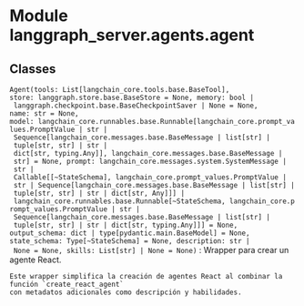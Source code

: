 Module langgraph_server.agents.agent
====================================

Classes
-------

`Agent(tools: List[langchain_core.tools.base.BaseTool], store: langgraph.store.base.BaseStore = None, memory: bool | langgraph.checkpoint.base.BaseCheckpointSaver | None = None, name: str = None, model: langchain_core.runnables.base.Runnable[langchain_core.prompt_values.PromptValue | str | Sequence[langchain_core.messages.base.BaseMessage | list[str] | tuple[str, str] | str | dict[str, typing.Any]], langchain_core.messages.base.BaseMessage | str] = None, prompt: langchain_core.messages.system.SystemMessage | str | Callable[[~StateSchema], langchain_core.prompt_values.PromptValue | str | Sequence[langchain_core.messages.base.BaseMessage | list[str] | tuple[str, str] | str | dict[str, Any]]] | langchain_core.runnables.base.Runnable[~StateSchema, langchain_core.prompt_values.PromptValue | str | Sequence[langchain_core.messages.base.BaseMessage | list[str] | tuple[str, str] | str | dict[str, typing.Any]]] = None, output_schema: dict | type[pydantic.main.BaseModel] = None, state_schema: Type[~StateSchema] = None, description: str | None = None, skills: List[str] | None = None)`
:   Wrapper para crear un agente React.
    
    Este wrapper simplifica la creación de agentes React al combinar la función `create_react_agent`
    con metadatos adicionales como descripción y habilidades.